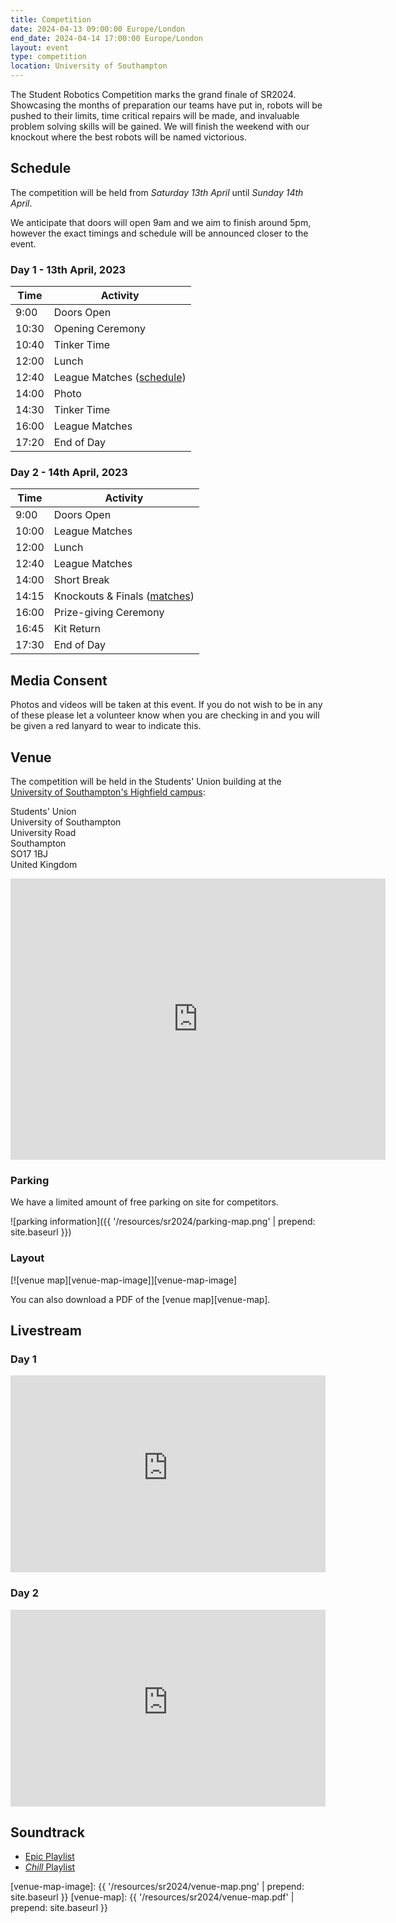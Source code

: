 ```yaml
---
title: Competition
date: 2024-04-13 09:00:00 Europe/London
end_date: 2024-04-14 17:00:00 Europe/London
layout: event
type: competition
location: University of Southampton
---
```


The Student Robotics Competition marks the grand finale of SR2024.
Showcasing the months of preparation our teams have put in, robots will be pushed to their limits, time critical repairs will be made, and invaluable problem solving skills will be gained.
We will finish the weekend with our knockout where the best robots will be named victorious.

## Schedule

The competition will be held from *Saturday 13th April* until *Sunday 14th April*.

We anticipate that doors will open 9am and we aim to finish around 5pm, however
the exact timings and schedule will be announced closer to the event.

### Day 1 - 13th April, 2023

Time | Activity
--- | ---
9:00 | Doors Open
10:30 | Opening Ceremony
10:40 | Tinker Time
12:00 | Lunch
12:40 | League Matches ([schedule][league-schedule])
14:00 | Photo
14:30 | Tinker Time
16:00 | League Matches
17:20 | End of Day

### Day 2 - 14th April, 2023

Time | Activity
--- | ---
9:00 | Doors Open
10:00 | League Matches
12:00 | Lunch
12:40 | League Matches
14:00 | Short Break
14:15 | Knockouts & Finals ([matches][knockouts-schedule])
16:00 | Prize-giving Ceremony
16:45 | Kit Return
17:30 | End of Day

## Media Consent

Photos and videos will be taken at this event.
If you do not wish to be in any of these please let a volunteer know when you are checking in and you will be given a red lanyard to wear to indicate this.

## Venue

The competition will be held in the Students' Union building at the [University of Southampton's Highfield campus][soton-campus-directions]:

Students' Union<br>
University of Southampton<br>
University Road<br>
Southampton<br>
SO17 1BJ<br>
United Kingdom<br>

<iframe title="Map highlighting the location of the venue" src="https://www.google.com/maps/embed?pb=!1m18!1m12!1m3!1d2514.4224296392836!2d-1.399433684090786!3d50.934400360256014!2m3!1f0!2f0!3f0!3m2!1i1024!2i768!4f13.1!3m3!1m2!1s0x487473f7089148ab%3A0xaeeea75e9ec72c88!2sUniversity+of+Southampton+Students&#39;+Union+(SUSU)!5e0!3m2!1sen!2suk!4v1551272133022" width="600" height="450" frameborder="0" style="border:0" allowfullscreen></iframe>

### Parking

We have a limited amount of free parking on site for competitors.

![parking information]({{ '/resources/sr2024/parking-map.png' | prepend: site.baseurl }})

### Layout

[![venue map][venue-map-image]][venue-map-image]

You can also download a PDF of the [venue map][venue-map].

## Livestream

### Day 1

<iframe
  title="SR2024 Competition Day 1"
  width="100%"
  height="315"
  src="https://www.youtube-nocookie.com/embed/XhEUXg2m31k"
  frameborder="0"
  allow="accelerometer; autoplay; encrypted-media; gyroscope; picture-in-picture"
  allowfullscreen
></iframe>

### Day 2

<iframe
  title="SR2024 Competition Day 2"
  width="100%"
  height="315"
  src="https://www.youtube-nocookie.com/embed/CpCC2fTn0os"
  frameborder="0"
  allow="accelerometer; autoplay; encrypted-media; gyroscope; picture-in-picture"
  allowfullscreen
></iframe>

## Soundtrack

- [Epic Playlist](https://open.spotify.com/playlist/36E9z8CIs87FacZOPaWpkX)
- [_Chill_ Playlist](https://open.spotify.com/playlist/5z4XkLzR5yokLU0aVlbvDh)

[league-schedule]: https://studentrobotics.org/comp/schedule
[knockouts-schedule]: https://studentrobotics.org/comp/knockout
[soton-campus-directions]: https://www.southampton.ac.uk/student-life/campuses/highfield
[venue-map-image]: {{ '/resources/sr2024/venue-map.png' | prepend: site.baseurl }}
[venue-map]: {{ '/resources/sr2024/venue-map.pdf' | prepend: site.baseurl }}
